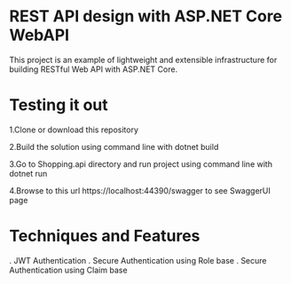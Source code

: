 REST API design with ASP.NET Core WebAPI
========================================

This project is an example of lightweight and extensible infrastructure for building RESTful Web API with ASP.NET Core.


Testing it out
=========================================

1.Clone or download this repository

2.Build the solution using command line with dotnet build

3.Go to Shopping.api directory and run project using command line with dotnet run

4.Browse to this url https://localhost:44390/swagger to see SwaggerUI page


Techniques and Features
========================================

. JWT Authentication
. Secure Authentication using Role base
. Secure Authentication using Claim base
